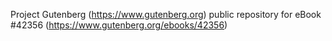 Project Gutenberg (https://www.gutenberg.org) public repository for eBook #42356 (https://www.gutenberg.org/ebooks/42356)
